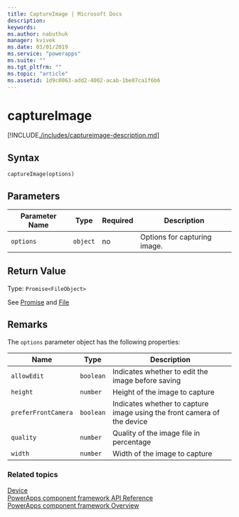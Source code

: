 ```yaml
---
title: CaptureImage | Microsoft Docs
description: 
keywords:
ms.author: nabuthuk
manager: kvivek
ms.date: 03/01/2019
ms.service: "powerapps"
ms.suite: ""
ms.tgt_pltfrm: ""
ms.topic: "article"
ms.assetid: 1d9c0063-add2-4002-acab-1be07ca1f6b6
---
```


# captureImage

[!INCLUDE[./includes/captureimage-description.md](./includes/captureimage-description.md)]

## Syntax

`captureImage(options)`

## Parameters

| Parameter Name|Type|Required|Description|
| ------------- |----|--------|-----------|
|`options`|`object`|no|Options for capturing image.|

## Return Value

Type: `Promise<FileObject>`

See [Promise](https://developer.mozilla.org/docs/Web/JavaScript/Reference/Global_Objects/Promise) and [File](https://developer.mozilla.org/docs/Web/API/File)

## Remarks

The `options` parameter object has the following properties:

|Name|Type|Description|
| ---|----|-----------|
|`allowEdit`|`boolean`|Indicates whether to edit the image before saving|
|`height`|`number`|Height of the image to capture|
|`preferFrontCamera`|`boolean`|Indicates whether to capture image using the front camera of the device|
|`quality`|`number`|Quality of the image file in percentage|
|`width`|`number`|Width of the image to capture|


### Related topics

[Device](../device.md)<br/>
[PowerApps component framework API Reference](../reference/index.md)<br/>
[PowerApps component framework Overview](../overview.md)